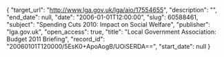 {
  "target_url": "http://www.lga.gov.uk/lga/aio/17554655", 
  "description": "", 
  "end_date": null, 
  "date": "2006-01-01T12:00:00", 
  "slug": 60588461, 
  "subject": "Spending Cuts 2010: Impact on Social Welfare", 
  "publisher": "lga.gov.uk", 
  "open_access": true, 
  "title": "Local Government Association: Budget 2011 Briefing", 
  "record_id": "20060101T120000/5EsK0+ApoAogB/UOiSERDA==", 
  "start_date": null
}

